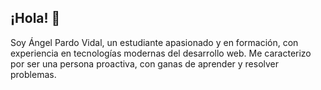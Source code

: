 ## ¡Hola! 👋
Soy Ángel Pardo Vidal, un estudiante apasionado y en formación, con experiencia en tecnologías modernas del desarrollo web. Me caracterizo por ser una persona proactiva, con ganas de aprender y resolver problemas.
<!--INITIAL COMMIT
**AngelP104/AngelP104** is a ✨ _special_ ✨ repository because its `README.md` (this file) appears on your GitHub profile.

Here are some ideas to get you started:

- 🔭 I’m currently working on ...
- 🌱 I’m currently learning ...
- 👯 I’m looking to collaborate on ...
- 🤔 I’m looking for help with ...
- 💬 Ask me about ...
- 📫 How to reach me: ...
- 😄 Pronouns: ...
- ⚡ Fun fact: ...
-->
